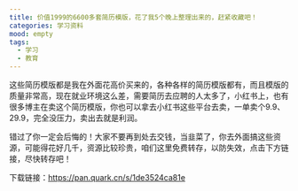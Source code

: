 ```yaml
---
title: 价值1999的6600多套简历模版，花了我5个晚上整理出来的，赶紧收藏吧！
categories: 学习资料
mood: empty
tags:
  - 学习
  - 教育
---
```





这些简历模版都是我在外面花高价买来的，各种各样的简历模版都有，而且模版的质量非常高，现在就业环境这么差，需要简历去应聘的人太多了，小红书上，也有很多博主在卖这个简历模版，你也可以拿去小红书这些平台去卖，一单卖个9.9、29.9，完全没压力，卖出去就是利润。




错过了你一定会后悔的！大家不要再到处去交钱，当韭菜了，你去外面搞这些资源，可能得花好几千，资源比较珍贵，咱们这里免费转存，以防失效，点击下方链接，尽快转存吧！







下载链接：https://pan.quark.cn/s/1de3524ca81e








